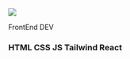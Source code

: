 <img  src="https://github.com/pejmanbtc/pejmanbtc/assets/95918753/50e3f8d5-522d-4d3f-b937-2e9ad85dcdf8">
<p>FrontEnd DEV</p>
<h3>HTML CSS JS Tailwind React</h3>

